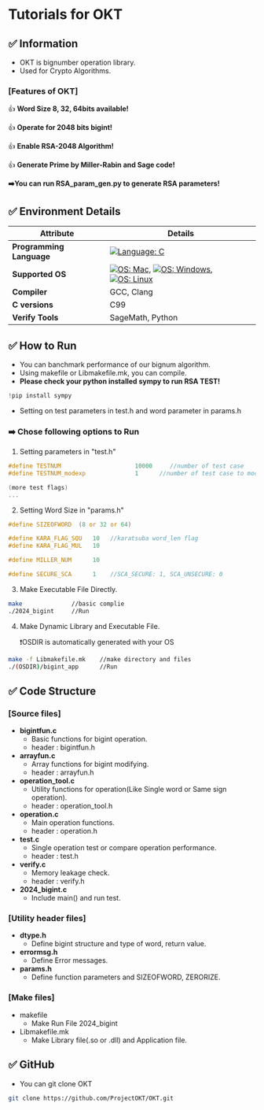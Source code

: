 # **Tutorials for OKT**

## **✅ Information**
- OKT is bignumber operation library.
- Used for Crypto Algorithms.

### **[Features of OKT]**
  
  👍 **Word Size 8, 32, 64bits available!**
  
  👍 **Operate for 2048 bits bigint!**
   
  👍 **Enable RSA-2048 Algorithm!**

  👍 **Generate Prime by Miller-Rabin and Sage code!**

  **➡️You can run RSA_param_gen.py to generate RSA parameters!**
   

## **✅ Environment Details**

| **Attribute**         | **Details**               |
|------------------------|--------------------------|
| **Programming Language** |[![Language: C](https://img.shields.io/badge/Language-C-blue)](https://en.wikipedia.org/wiki/C_(programming_language))|
| **Supported OS**       | [![OS: Mac](https://img.shields.io/badge/OS-MacOS-brightgreen)](https://www.apple.com/macos/), [![OS: Windows](https://img.shields.io/badge/OS-Windows-blue)](https://www.microsoft.com/windows), [![OS: Linux](https://img.shields.io/badge/OS-Linux-yellowgreen)](https://www.linux.org/) |
| **Compiler**           | GCC, Clang               |
| **C versions**         | C99                      |
| **Verify Tools**       | SageMath, Python         |

## **✅ How to Run**
- You can banchmark performance of our bignum algorithm.
- Using makefile or Libmakefile.mk, you can compile.
- **Please check your python installed sympy to run RSA TEST!**
```python
!pip install sympy
```
- Setting on test parameters in test.h and word parameter in params.h  
 ### **➡️ Chose following options to Run**


1. Setting parameters in "test.h"
```c
#define TESTNUM                     10000     //number of test case
#define TESTNUM_modexp              1      //number of test case to modexp

(more test flags)
...
```

2. Setting Word Size in "params.h"
```c
#define SIZEOFWORD  (8 or 32 or 64)

#define KARA_FLAG_SQU   10   //karatsuba word_len flag
#define KARA_FLAG_MUL   10

#define MILLER_NUM      10

#define SECURE_SCA      1    //SCA_SECURE: 1, SCA_UNSECURE: 0
```

3. Make Executable File Directly.
```bash
make              //basic complie
./2024_bigint     //Run   
```

4. Make Dynamic Library and Executable File.
  
   ❗OSDIR is automatically generated with your OS
```bash
make -f Libmakefile.mk    //make directory and files
./(OSDIR)/bigint_app      //Run
```


## **✅ Code Structure**
### **[Source files]**
- **bigintfun.c**
   - Basic functions for bigint operation.
   - header : bigintfun.h
- **arrayfun.c**
   - Array functions for bigint modifying.
   - header : arrayfun.h
- **operation_tool.c**
   - Utility functions for operation(Like Single word or Same sign operation).
   - header : operation_tool.h
- **operation.c**
   - Main operation functions.
   - header : operation.h
- **test.c**
   - Single operation test or compare operation performance.
   - header : test.h
- **verify.c**
   - Memory leakage check.
   - header : verify.h
- **2024_bigint.c**
   - Include main() and run test.
### **[Utility header files]**
 - **dtype.h**
   - Define bigint structure and type of word, return value.
- **errormsg.h**
   - Define Error messages.
- **params.h**
   - Define function parameters and SIZEOFWORD, ZERORIZE.
### **[Make files]**
- makefile
   - Make Run File 2024_bigint
- Libmakefile.mk
   - Make Library file(.so or .dll) and Application file.

## **✅ GitHub**
- You can git clone OKT
```bash
git clone https://github.com/ProjectOKT/OKT.git
```
